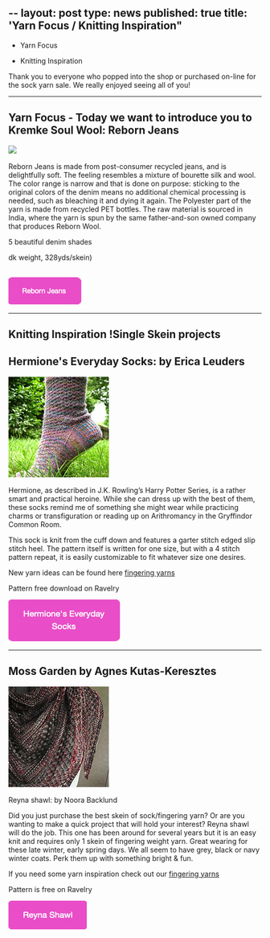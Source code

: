 --
layout: post
type: news
published: true
title: 'Yarn Focus / Knitting Inspiration"
---

- Yarn Focus

- Knitting Inspiration

Thank you to everyone who popped into the shop or purchased on-line for the sock yarn sale. We really enjoyed seeing all of you!
<hr />
<h2>Yarn Focus - Today we want to introduce you to Kremke Soul Wool: Reborn Jeans</h2>
<p><a href="https://www.woolandsilkcoshop.com/products/reborn-jeans"><img src="/img/yarn_focus.jpb"></a><br />

Reborn Jeans is made from post-consumer recycled jeans, and is delightfully soft. The feeling resembles a mixture of bourette silk and wool. The color range is narrow and that is done on purpose: sticking to the original colors of the denim means no additional chemical processing is needed, such as bleaching it and dying it again. The Polyester part of the yarn is made from recycled PET bottles. The raw material is sourced in India, where the yarn is spun by the same father-and-son owned company that produces Reborn Wool. 

5 beautiful denim shades

dk weight, 328yds/skein)<br /><br />

 <a href="https://www.woolandsilkcoshop.com/products/reborn-jeans"><img src="/img/btn_yarn_focus.jpg"></a></p>

<hr />
<h2>Knitting Inspiration !Single Skein projects</h2>

<h2>Hermione's Everyday Socks: by Erica Leuders</h2>
<p><a href="https://www.ravelry.com/patterns/library/hermiones-everyday-socks"><img src="/img/everyday_socks.jpg"></a> <br />

Hermione, as described in J.K. Rowling’s Harry Potter Series, is a rather smart and practical heroine. While she can dress up with the best of them, these socks remind me of something she might wear while practicing charms or transfiguration or reading up on Arithromancy in the Gryffindor Common Room.

This sock is knit from the cuff down and features a garter stitch edged slip stitch heel. The pattern itself is written for one size, but with a 4 stitch pattern repeat, it is easily customizable to fit whatever size one desires.

New yarn ideas can be found here <a href="https://www.woolandsilkcoshop.com/search?q=fingering"> fingering yarns</a>

Pattern free download on Ravelry<br />

<a href="https://www.ravelry.com/patterns/library/hermiones-everyday-socks"><img src="/img/btn_everyday_socks.jpg"></a></p>

<hr />
<h2> Moss Garden by Agnes Kutas-Keresztes</h2>
<p><a href="https://www.ravelry.com/patterns/library/reyna"><img src="/img/reyna_shawl.jpg"></a> <br />

Reyna shawl: by Noora Backlund

Did you just purchase the best skein of sock/fingering yarn? Or are you wanting to make a quick project that will hold your interest? Reyna shawl will do the job. This one has been around for several years but it is an easy knit and requires only 1 skein of fingering weight yarn. Great wearing for these late winter, early spring days. We all seem to have grey, black or navy winter coats. Perk them up with something bright & fun.

If you need some yarn inspiration check out our <a href="https://www.woolandsilkcoshop.com/search?q=fingering"> fingering yarns</a>

Pattern is free on Ravelry<br />

<a href="https://www.ravelry.com/patterns/library/reyna"><img src="/img/btn_reyna_shawl.jpg"></a></p>
